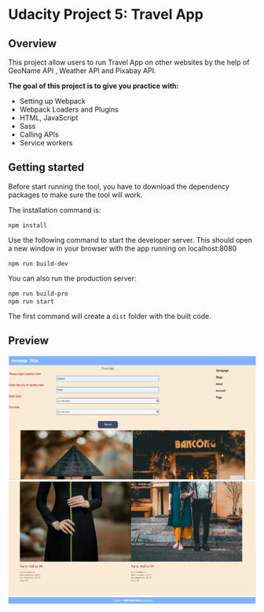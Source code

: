 # Udacity Project 5: Travel App

## Overview

This project allow users to run Travel App on other websites by the help of GeoName API , Weather API and Pixabay API.

**The goal of this project is to give you practice with:**

- Setting up Webpack
- Webpack Loaders and Plugins
- HTML, JavaScript
- Sass
- Calling APIs
- Service workers

## Getting started

Before start running the tool, you have to download the dependency packages to make sure the tool will work.

The installation command is:

```
npm install
```

Use the following command to start the developer server. This should open a new window in your browser with the app running on localhost:8080

```
npm run build-dev
```

You can also run the production server:

```
npm run build-pro
npm run start
```

The first command will create a `dist` folder with the built code.

## Preview

![website preview](image.png)
![website preview2](image2.png)

